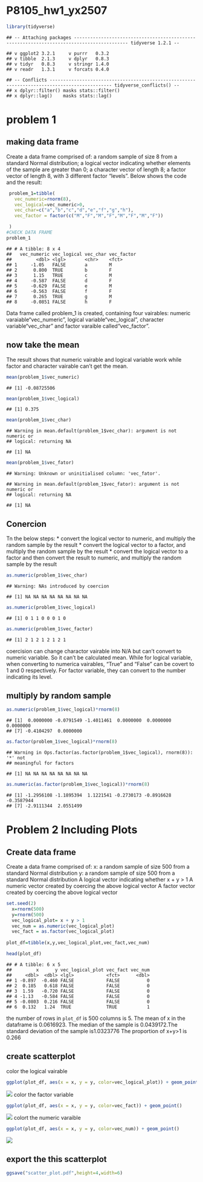 P8105\_hw1\_yx2507
================

``` r
library(tidyverse)
```

    ## -- Attaching packages ------------------------------------------------------------------------------------------ tidyverse 1.2.1 --

    ## v ggplot2 3.2.1     v purrr   0.3.2
    ## v tibble  2.1.3     v dplyr   0.8.3
    ## v tidyr   0.8.3     v stringr 1.4.0
    ## v readr   1.3.1     v forcats 0.4.0

    ## -- Conflicts --------------------------------------------------------------------------------------------- tidyverse_conflicts() --
    ## x dplyr::filter() masks stats::filter()
    ## x dplyr::lag()    masks stats::lag()

# problem 1

## making data frame

Create a data frame comprised of: a random sample of size 8 from a
standard Normal distribution; a logical vector indicating whether
elements of the sample are greater than 0; a character vector of length
8; a factor vector of length 8, with 3 different factor “levels”. Below
shows the code and the result:

``` r
 problem_1=tibble(
   vec_numeric=rnorm(8),
   vec_logical=vec_numeric>0,
   vec_char=c("a","b","c","d","e","f","g","h"),
   vec_factor = factor(c("M","F","M","F","M","F","M","F"))

 ) 
#CHECK DATA FRAME
problem_1
```

    ## # A tibble: 8 x 4
    ##   vec_numeric vec_logical vec_char vec_factor
    ##         <dbl> <lgl>       <chr>    <fct>     
    ## 1     -1.05   FALSE       a        M         
    ## 2      0.800  TRUE        b        F         
    ## 3      1.15   TRUE        c        M         
    ## 4     -0.587  FALSE       d        F         
    ## 5     -0.629  FALSE       e        M         
    ## 6     -0.563  FALSE       f        F         
    ## 7      0.265  TRUE        g        M         
    ## 8     -0.0851 FALSE       h        F

Data frame called problem\_1 is created, containing four vairables:
numeric varaiable“vec\_numeric”, logical variable“vec\_logical”,
character variable“vec\_char” and factor varaible called“vec\_factor”.

## now take the mean

The result shows that numeric vairable and logical variable work while
factor and character vairable can’t get the
    mean.

``` r
mean(problem_1$vec_numeric)
```

    ## [1] -0.08725506

``` r
mean(problem_1$vec_logical)
```

    ## [1] 0.375

``` r
mean(problem_1$vec_char)
```

    ## Warning in mean.default(problem_1$vec_char): argument is not numeric or
    ## logical: returning NA

    ## [1] NA

``` r
mean(problem_1$vec_fator)
```

    ## Warning: Unknown or uninitialised column: 'vec_fator'.

    ## Warning in mean.default(problem_1$vec_fator): argument is not numeric or
    ## logical: returning NA

    ## [1] NA

## Conercion

Tn the below steps: \* convert the logical vector to numeric, and
multiply the random sample by the result \* convert the logical vector
to a factor, and multiply the random sample by the result \* convert the
logical vector to a factor and then convert the result to numeric, and
multiply the random sample by the result

``` r
as.numeric(problem_1$vec_char)
```

    ## Warning: NAs introduced by coercion

    ## [1] NA NA NA NA NA NA NA NA

``` r
as.numeric(problem_1$vec_logical)
```

    ## [1] 0 1 1 0 0 0 1 0

``` r
as.numeric(problem_1$vec_factor)
```

    ## [1] 2 1 2 1 2 1 2 1

coercision can change charactor vairable into N/A but can’t convert to
numeric variable. So it can’t be calculated mean. While for logical
variable, when converting to numerica vairables, “True” and “False” can
be covert to 1 and 0 respectively. For factor variable, they can convert
to the number indicating its
    level.

## multiply by random sample

``` r
as.numeric(problem_1$vec_logical)*rnorm(8)
```

    ## [1]  0.0000000 -0.0791549 -1.4011461  0.0000000  0.0000000  0.0000000
    ## [7] -0.4104297  0.0000000

``` r
as.factor(problem_1$vec_logical)*rnorm(8)
```

    ## Warning in Ops.factor(as.factor(problem_1$vec_logical), rnorm(8)): '*' not
    ## meaningful for factors

    ## [1] NA NA NA NA NA NA NA NA

``` r
as.numeric(as.factor(problem_1$vec_logical))*rnorm(8)
```

    ## [1] -1.2956108 -1.1895394  1.1221541 -0.2730173 -0.8916628 -0.3587944
    ## [7] -2.9111344  2.0551499

# Problem 2 Including Plots

## Create data frame

Create a data frame comprised of: x: a random sample of size 500 from a
standard Normal distribution y: a random sample of size 500 from a
standard Normal distribution A logical vector indicating whether x + y
\> 1 A numeric vector created by coercing the above logical vector A
factor vector created by coercing the above logical vector

``` r
set.seed(2)
  x=rnorm(500)
  y=rnorm(500)
  vec_logical_plot= x + y > 1
  vec_num = as.numeric(vec_logical_plot)
  vec_fact = as.factor(vec_logical_plot)
  
plot_df=tibble(x,y,vec_logical_plot,vec_fact,vec_num)

head(plot_df)
```

    ## # A tibble: 6 x 5
    ##         x      y vec_logical_plot vec_fact vec_num
    ##     <dbl>  <dbl> <lgl>            <fct>      <dbl>
    ## 1 -0.897  -0.460 FALSE            FALSE          0
    ## 2  0.185   0.618 FALSE            FALSE          0
    ## 3  1.59   -0.720 FALSE            FALSE          0
    ## 4 -1.13   -0.584 FALSE            FALSE          0
    ## 5 -0.0803  0.216 FALSE            FALSE          0
    ## 6  0.132   1.24  TRUE             TRUE           1

the number of rows in `plot_df` is 500 columns is 5. The mean of x in
the dataframe is 0.0616923. The median of the sample is 0.0439172.The
standard deviation of the sample is1.0323776 The proportion of x+y\>1 is
0.266

## create scatterplot

color the logical
vairable

``` r
ggplot(plot_df, aes(x = x, y = y, color=vec_logical_plot)) + geom_point()
```

![](p8105_hw1_yx2507_files/figure-gfm/unnamed-chunk-10-1.png)<!-- -->
color the factor variable

``` r
ggplot(plot_df, aes(x = x, y = y, color=vec_fact)) + geom_point()
```

![](p8105_hw1_yx2507_files/figure-gfm/unnamed-chunk-11-1.png)<!-- -->
colort the numeric varaible

``` r
ggplot(plot_df, aes(x = x, y = y, color=vec_num)) + geom_point()
```

![](p8105_hw1_yx2507_files/figure-gfm/unnamed-chunk-12-1.png)<!-- -->

## export the this scatterplot

``` r
ggsave("scatter_plot.pdf",height=4,width=6)
```
